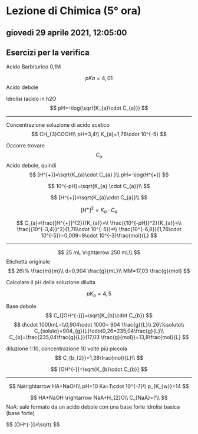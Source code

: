 # Lezione di Chimica (5° ora)

## giovedì 29 aprile 2021, 12:05:00
## Esercizi per la verifica


Acido Barbiturico 0,1M

$$
pKa=4,01
$$
Acido debole

Idrolisi (acido in h2O
$$
pH=-\log(\sqrt{K_{a}\cdot C_{a}})
$$


---
Concentrazione soluzione di acido acetico
$$
CH_{3}COOH\\
pH=3,4\\
K_{a}=1,76\cdot 10^{-5}
$$

Occorre trovare 
$$
C_{a}
$$
Acido debole, quindi
$$
[H^{+}]=\sqrt{K_{a}\cdot C_{a} }\\
pH=-\log(H^{+})
$$

$$
10^{-pH}=\sqrt{K_{a} \cdot C_{a}}\\
$$

$$
[H^{+}]=\sqrt{K_{a}\cdot C_{a}}\\
$$

$$
[H^{+}]^2=K_{a}\cdot C_{a}
$$


$$
C_{a}=\frac{[H^{+}]^{2}}{K_{a}}=\\
\frac{{10^{-pH}}^2}{K_{a}}=\\
\frac{{10^{-3,4}}^2}{1,76\cdot 10^{-5}}=\\
\frac{10^{-6,8}}{1,76\cdot 10^{-5}}=0,009=9\cdot 10^{-3}\frac{mol}{L}
$$


---
$$
25 mL \rightarrow  250 mL\\
$$
Etichetta originale
$$
26\% \frac{m}{m}\\
d=0,904 \frac{g}{mL}\\
MM=17,03 \frac{g}{mol}
$$

Calcolare il pH della soluzione diluita

$$
pK_{b}=4,5
$$

Base debole
$$
C_{[OH^{-}]}=\sqrt{K_{b}\cdot C_{b}}
$$
$$
d\cdot 1000mL=\\0,904\cdot 1000= 904 \frac{g}{L}\\
26\%soluto\\
C_{soluto}=904_{g}{L}\cdot0,26=235,04\frac{g}{L}\\
C_{b}=\frac{235,04\frac{g}{L}}{17,03 \frac{g}{mol}}=13,8\frac{mol}{L}
$$

diluzione 1:10, concentrazione 10 volte più piccola
$$
C_{b_{2}}=1,38\frac{mol}{L}\\
$$

$$
[OH^{-}]=\sqrt{K_{b}\cdot C_{b}}
$$

---


$$
Na\rightarrow HA+NaOH\\
pH=10
Ka=1\cdot 10^{-7}\\
p_{K_{w}}=14
$$

$$
HA+NaOH \rightarrow NaA+H_{2}O\\
C_{NaA}=?\\
$$
NaA: sale formato da un acido debole con una base forte 
Idrolisi basica (base forte)

$$
[OH^{-}]=\sqrt{
$$
<!--stackedit_data:
eyJoaXN0b3J5IjpbLTE5MzI1MjY5NTcsNjIxOTgzNzI4XX0=
-->